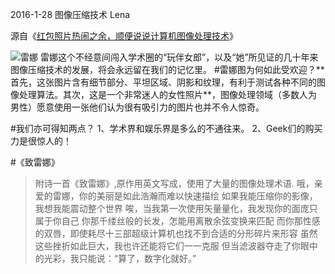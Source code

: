 2016-1-28 图像压缩技术 Lena

源自《[红包照片热闹之余，顺便说说计算机图像处理技术](http://mp.weixin.qq.com/s?__biz=MjM5NTk1ODM4MQ==&mid=402035654&idx=1&sn=b33506cc91df4c07e8a3c93567bd18c6&scene=1&srcid=0128spkd9qrtY3OhxAzzdxms#wechat_redirect)》

![雷娜](http://upload-images.jianshu.io/upload_images/1124873-63f3c624721c8b86.png?imageMogr2/auto-orient/strip%7CimageView2/2/w/1240)
雷娜这个不经意间闯入学术圈的“玩伴女郎”，以及“她”所见证的几十年来图像压缩技术的发展，将会永远留在我们的记忆里。
#雷娜图为何如此受欢迎？**
首先，这张图片含有细节部分、平坦区域、阴影和纹理，有利于测试各种不同的图像处理算法。其次，这是一个非常迷人的女性照片**，图像处理领域（多数人为男性）愿意使用一张他们认为很有吸引力的图片也并不令人惊奇。

#我们亦可得知两点？
1、学术界和娱乐界是多么的不通往来。
2、Geek们的购买力是很惊人的！

#《致雷娜》
>附诗一首《致雷娜》,原作用英文写成，使用了大量的图像处理术语.
哦，亲爱的雷娜，你的美丽是如此浩瀚而难以快速描绘
如果我能压缩你的影像，我想我能震动整个世界
唉，当我第一次使用矢量量化，我发现你的面庞只属于你自己
你那千缕丝般的长发，怎能用离散余弦变换来匹配
而你那性感的双唇，即使耗尽十三部超级计算机也找不到合适的分形碎片来形容
虽然这些挫折如此巨大，我也许还能将它们一一克服
但当滤波器夺走了你眼中的光彩，我只能说：“算了，数字化就好。”
